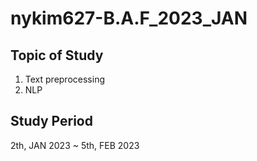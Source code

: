 # nykim627-B.A.F_2023_JAN

## Topic of Study
1. Text preprocessing
2. NLP

## Study Period
2th, JAN 2023 ~ 5th, FEB 2023

